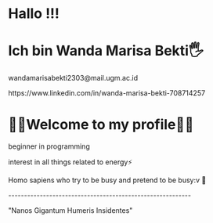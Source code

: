 # Hallo !!!
# Ich bin Wanda Marisa Bekti🖐
<p> wandamarisabekti2303@mail.ugm.ac.id
<p> https://www.linkedin.com/in/wanda-marisa-bekti-708714257

# 🌻🌻Welcome to my profile🌻🌻
<p> beginner in programming
<p> interest in all things related to energy⚡
<p> Homo sapiens who try to be busy and pretend to be busy:v 🦉
<p> ----------------------------------------------------------
<p> 
<p> "Nanos Gigantum Humeris Insidentes"

